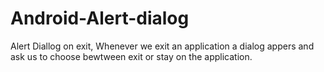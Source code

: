 # Android-Alert-dialog

Alert Diallog on exit, 
Whenever we exit an application a dialog appers and ask us to choose bewtween exit or stay on the application. 
